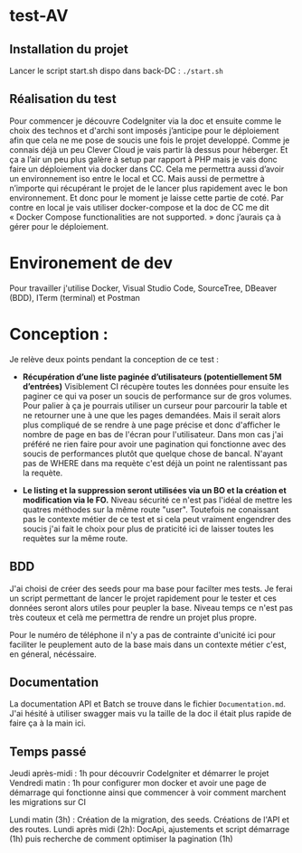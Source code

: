 # test-AV

## Installation du projet
Lancer le script start.sh dispo dans back-DC : `./start.sh`

## Réalisation du test

Pour commencer je découvre CodeIgniter via la doc et ensuite comme le choix des technos et d'archi sont imposés j’anticipe pour le déploiement afin que cela ne me pose de soucis une fois le projet developpé.
Comme je connais déjà un peu Clever Cloud je vais partir là dessus pour héberger.
Et ça a l’air un peu plus galère à setup par rapport à PHP mais je vais donc faire un déploiement via docker dans CC. 
Cela me permettra aussi d’avoir un environnement iso entre le local et CC. Mais aussi de permettre à n’importe qui récupérant le projet de le lancer plus rapidement avec le bon environnement.
Et donc pour le moment je laisse cette partie de coté. Par contre en local je vais utiliser docker-compose et la doc de CC me dit « Docker Compose functionalities are not supported. » donc j’aurais ça à gérer pour le déploiement.

# Environement de dev

Pour travailler j'utilise Docker, Visual Studio Code, SourceTree, DBeaver (BDD), ITerm (terminal) et Postman

# Conception : 

Je relève deux points pendant la conception de ce test :

- **Récupération d’une liste paginée d’utilisateurs (potentiellement 5M d’entrées)**
Visiblement CI récupère toutes les données pour ensuite les paginer ce qui va poser un soucis de performance sur de gros volumes.
Pour palier à ça je pourrais utiliser un curseur pour parcourir la table et ne retourner une à une que les pages demandées. Mais il serait alors plus compliqué de se rendre à une page précise et donc d'afficher le nombre de page en bas de l'écran pour l'utilisateur. Dans mon cas j'ai préféré ne rien faire pour avoir une pagination qui fonctionne avec des soucis de performances plutôt que quelque chose de bancal. N'ayant pas de WHERE dans ma requète c'est déjà un point ne ralentissant pas la requète.

- **Le listing et la suppression seront utilisées via un BO et la création et modification via le FO.**
Niveau sécurité ce n'est pas l'idéal de mettre les quatres méthodes sur la même route "user". Toutefois ne conaissant pas le contexte métier de ce test et si cela peut vraiment engendrer des soucis j'ai fait le choix pour plus de praticité ici de laisser toutes les requètes sur la même route.

## BDD

J'ai choisi de créer des seeds pour ma base pour facilter mes tests. Je ferai un script permettant de lancer le projet rapidement pour le tester et ces données seront alors utiles pour peupler la base. Niveau temps ce n'est pas très couteux et celà me permettra de rendre un projet plus propre.

Pour le numéro de téléphone il n'y a pas de contrainte d'unicité ici pour faciliter le peuplement auto de la base mais dans un contexte métier c'est, en géneral, nécéssaire.

## Documentation

La documentation API et Batch se trouve dans le fichier `Documentation.md`. J'ai hésité à utiliser swagger mais vu la taille de la doc il était plus rapide de faire ça à la main ici.

## Temps passé 

Jeudi après-midi : 1h pour découvrir CodeIgniter et démarrer le projet
Vendredi matin : 1h pour configurer mon docker et avoir une page de démarrage qui fonctionne ainsi que commencer à voir comment marchent les migrations sur CI

Lundi matin (3h) : Création de la migration, des seeds. Créations de l'API et des routes.
Lundi après midi (2h): DocApi, ajustements et script démarrage (1h) puis recherche de comment optimiser la pagination (1h)
